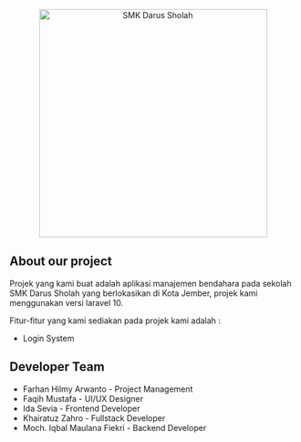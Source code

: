 <p align="center"><a href="#" target="_blank"><img src="https://pendasial.wstif3b.id/img/logo-sekolah.png" width="400" alt="SMK Darus Sholah"></a></p>

## About our project

Projek yang kami buat adalah aplikasi manajemen bendahara pada sekolah SMK Darus Sholah yang berlokasikan di Kota Jember, projek kami menggunakan versi laravel 10.

Fitur-fitur yang kami sediakan pada projek kami adalah :

- Login System

## Developer Team

- Farhan Hilmy Arwanto - Project Management
- Faqih Mustafa - UI/UX Designer
- Ida Sevia - Frontend Developer
- Khairatuz Zahro - Fullstack Developer
- Moch. Iqbal Maulana Fiekri - Backend Developer